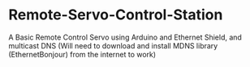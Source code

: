 # Remote-Servo-Control-Station
A Basic Remote Control Servo using Arduino and Ethernet Shield, and multicast DNS (Will need to download and install MDNS library (EthernetBonjour) from the internet to work)
